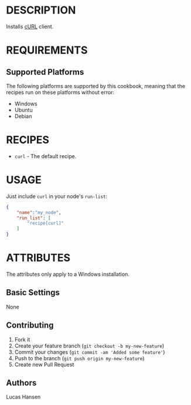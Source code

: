 # DESCRIPTION

Installs [cURL](http://curl.haxx.se/) client.


# REQUIREMENTS

## Supported Platforms

The following platforms are supported by this cookbook, meaning that the recipes run on these platforms without error:

* Windows
* Ubuntu
* Debian

# RECIPES

* `curl` - The default recipe.

# USAGE

Just include `curl` in your node's `run-list`:

```json
{
    "name":"my_node",
    "run_list": [
        "recipe[curl]"
    ]
}
```

# ATTRIBUTES

The attributes only apply to a Windows installation.

## Basic Settings

None


## Contributing

1. Fork it
2. Create your feature branch (`git checkout -b my-new-feature`)
3. Commit your changes (`git commit -am 'Added some feature'`)
4. Push to the branch (`git push origin my-new-feature`)
5. Create new Pull Request


## Authors
Lucas Hansen

